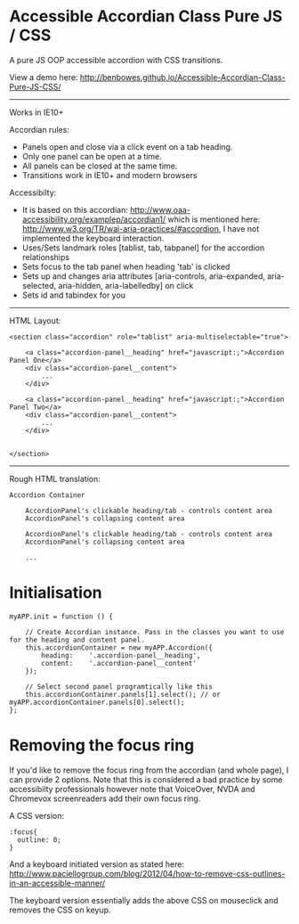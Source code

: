# Accessible Accordian Class Pure JS / CSS

A pure JS OOP accessible accordion with CSS transitions.

View a demo here: http://benbowes.github.io/Accessible-Accordian-Class-Pure-JS-CSS/

-------

Works in IE10+

Accordian rules:
- Panels open and close via a click event on a tab heading.
- Only one panel can be open at a time.
- All panels can be closed at the same time.
- Transitions work in IE10+ and modern browsers

Accessibilty:
- It is based on this accordian: http://www.oaa-accessibility.org/examplep/accordian1/
    which is mentioned here: http://www.w3.org/TR/wai-aria-practices/#accordion, I have not implemented the keyboard interaction.
- Uses/Sets landmark roles [tablist, tab, tabpanel] for the accordion relationships
- Sets focus to the tab panel when heading 'tab' is clicked
- Sets up and changes aria attributes [aria-controls, aria-expanded, aria-selected, aria-hidden, aria-labelledby] on click
- Sets id and tabindex for you

-----------------------------------
HTML Layout:
```
<section class="accordion" role="tablist" aria-multiselectable="true">

    <a class="accordion-panel__heading" href="javascript:;">Accordion Panel One</a>
    <div class="accordion-panel__content">
        ...
    </div>

    <a class="accordion-panel__heading" href="javascript:;">Accordion Panel Two</a>
    <div class="accordion-panel__content">
        ...
    </div>


</section>
```
-----------------------------------

Rough HTML translation:
```
Accordion Container

    AccordionPanel's clickable heading/tab - controls content area
    AccordionPanel's collapsing content area

    AccordionPanel's clickable heading/tab - controls content area
    AccordionPanel's collapsing content area

    ...
```

Initialisation
====
```
myAPP.init = function () {

    // Create Accordian instance. Pass in the classes you want to use for the heading and content panel.
    this.accordionContainer = new myAPP.Accordion({
        heading:    '.accordion-panel__heading',
        content:    '.accordion-panel__content'
    });

    // Select second panel programtically like this
    this.accordionContainer.panels[1].select(); // or myAPP.accordionContainer.panels[0].select();
};
```

Removing the focus ring
====

If you'd like to remove the focus ring from the accordian (and whole page), I can provide 2 options. Note that this is considered a bad practice by some accessibilty professionals however note that VoiceOver, NVDA and Chromevox screenreaders add their own focus ring.

A CSS version:
```
:focus{
  outline: 0;
}
```

And a keyboard initiated version as stated here: http://www.paciellogroup.com/blog/2012/04/how-to-remove-css-outlines-in-an-accessible-manner/

The keyboard version essentially adds the above CSS on mouseclick and removes the CSS on keyup.
